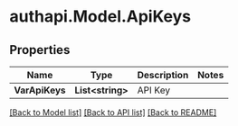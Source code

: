 # authapi.Model.ApiKeys

## Properties

Name | Type | Description | Notes
------------ | ------------- | ------------- | -------------
**VarApiKeys** | **List&lt;string&gt;** | API Key | 

[[Back to Model list]](../README.md#documentation-for-models) [[Back to API list]](../README.md#documentation-for-api-endpoints) [[Back to README]](../README.md)

